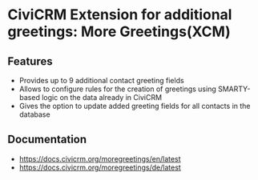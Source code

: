 # CiviCRM Extension for additional greetings: More Greetings(XCM)

## Features
- Provides up to 9 additional contact greeting fields
- Allows to configure rules for the creation of greetings using SMARTY-based logic on the data already in CiviCRM
- Gives the option to update added greeting fields for all contacts in the database

## Documentation
- https://docs.civicrm.org/moregreetings/en/latest
- https://docs.civicrm.org/moregreetings/de/latest